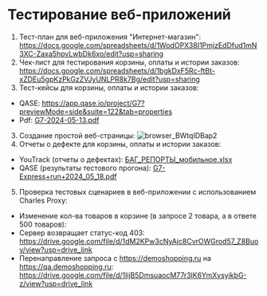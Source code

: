 # Тестирование веб-приложений
1. Тест-план для веб-приложения "Интернет-магазин": https://docs.google.com/spreadsheets/d/1WodOPX38I1PmjzEdDfud1mN3XC-Zaxa5hpvLwbDk6xo/edit?usp=sharing
2. Чек-лист для тестирования корзины, оплаты и истории заказов: https://docs.google.com/spreadsheets/d/1bgkDxF5Rc-ftBt-xZDEu5gpKzPkGzZVJyUNLPR8k7Bg/edit?usp=sharing
3. Тест-кейсы для корзины, оплаты и истории заказов:
- QASE: https://app.qase.io/project/G7?previewMode=side&suite=122&tab=properties
- Pdf: [G7-2024-05-13.pdf](https://github.com/VikaDov/web/files/15299211/G7-2024-05-13.pdf)
3. Создание простой веб-страницы: ![browser_BWtqIDBap2](https://github.com/VikaDov/web/assets/118528449/727534ff-8dcd-4d9f-b89e-dc43575fd992)
4. Отчеты о дефекте для корзины, оплаты и истории заказов:
- YouTrack (отчеты о дефектах): [БАГ_РЕПОРТЫ_мобильное.xlsx](https://github.com/user-attachments/files/15825485/_._.xlsx)
- QASE (результаты тестового прогона): [G7-Express+run+2024_05_18.pdf](https://github.com/VikaDov/web/files/15366604/G7-Express%2Brun%2B2024_05_18.pdf)
5. Проверка тестовых сценариев в веб-приложении с использованием Charles Proxy:
- Изменение кол-ва товаров в корзине (в запросе 2 товара, а в ответе 500 товаров):
- Сервер возвращает статус-код 403: https://drive.google.com/file/d/1dM2KPw3cNyAjc8CvrOWGrod57_Z8Buov/view?usp=drive_link
- Перенаправление запроса с https://demoshopping.ru на https://qa.demoshopping.ru: https://drive.google.com/file/d/1lijB5DmsuaocM77r3lK6YmXvsyjkbG-z/view?usp=drive_link

